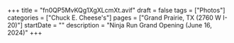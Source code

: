 +++
title = "fn0QP5MvKQg1XgXLcmXt.avif"
draft = false
tags = ["Photos"]
categories = ["Chuck E. Cheese's"]
pages = ["Grand Prairie, TX (2760 W I-20)"]
startDate = ""
description = "Ninja Run Grand Opening (June 16, 2024)"
+++
